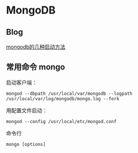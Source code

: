 # MongoDB  

## Blog  

[mongodb的几种启动方法](https://www.cnblogs.com/LLBFWH/articles/11013791.html)  

## 常用命令 mongo  

启动客户端：  

``` shell
mongod --dbpath /usr/local/var/mongodb --logpath /usr/local/var/log/mongodb/mongo.log --fork  
```  

用配置文件启动：

``` shell  
mongod --config /usr/local/etc/mongod.conf  
```  

命令行  

``` shell  
mongo [options]  
```  
